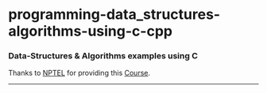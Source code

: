 # programming-data_structures-algorithms-using-c-cpp

### Data-Structures & Algorithms examples using C



Thanks to [NPTEL][nptel] for providing this [Course][course].

---


[nptel]: https://nptel.ac.in/
[course]: https://nptel.ac.in/courses/106/106/106106127/
